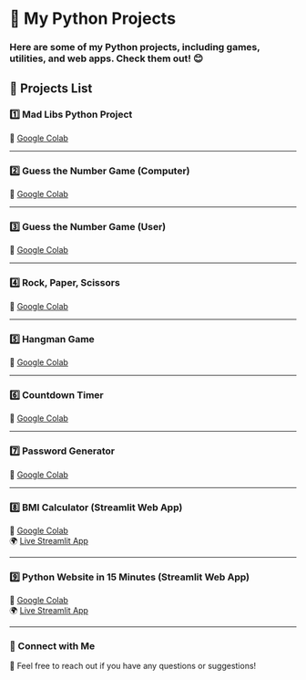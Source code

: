 # 🚀 My Python Projects

### Here are some of my Python projects, including games, utilities, and web apps. Check them out! 😊

## 📝 Projects List

### 1️⃣ Mad Libs Python Project

📌 [Google Colab](https://colab.research.google.com/drive/1MCvZ_KbKPSSPUO8N-sJTpOPY4Za6e9Qn?usp=sharing)

---

### 2️⃣ Guess the Number Game (Computer)

📌 [Google Colab](https://colab.research.google.com/drive/1_4GqZPKqjf9-b9WyLb5y-8JXrQ7-znUW?usp=sharing)

---

### 3️⃣ Guess the Number Game (User)

📌 [Google Colab](https://colab.research.google.com/drive/1WdzyuVWKviFtU5NSxKDrFRohnzziLjgD?usp=sharing)

---

### 4️⃣ Rock, Paper, Scissors

📌 [Google Colab](https://colab.research.google.com/drive/1AWkFhnwvdchPojQnfxmA3N-EE000xgVG?usp=sharing)

---

### 5️⃣ Hangman Game

📌 [Google Colab](https://colab.research.google.com/drive/13hq6xTsMEDvVBjTQGJM0YgCBvUyl0-mr?usp=sharing)

---

### 6️⃣ Countdown Timer

📌 [Google Colab](https://colab.research.google.com/drive/1y3zeTDiJSzOqrlV29xT-3erm_MQevtBe?usp=sharing)

---

### 7️⃣ Password Generator

📌 [Google Colab](https://colab.research.google.com/drive/1J31u9euci1Xyowd92gS5tSEEmjy07IW-?usp=sharing)

---

### 8️⃣ BMI Calculator (Streamlit Web App)

📌 [Google Colab](https://colab.research.google.com/drive/1_ePYfiwv7yuRI4yVsk_0CZXJVMZiNE0o?usp=sharing)  
🌍 [Live Streamlit App](https://08-bmi-calculator.streamlit.app/)

---

### 9️⃣ Python Website in 15 Minutes (Streamlit Web App)

📌 [Google Colab](https://colab.research.google.com/drive/1OEWeqidJKpD2fYb9G-ggr5fkJkYRCZOz?usp=sharing)  
🌍 [Live Streamlit App](https://09-python-website.streamlit.app/)

---

### 🔗 Connect with Me

📧 Feel free to reach out if you have any questions or suggestions!
